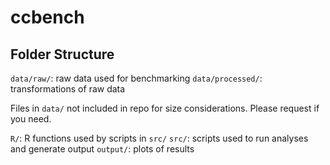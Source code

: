 # ccbench

## Folder Structure

`data/raw/`: raw data used for benchmarking
`data/processed/`: transformations of raw data

Files in `data/` not included in repo for size considerations. Please request if you need.

`R/`: R functions used by scripts in `src/`
`src/`: scripts used to run analyses and generate output
`output/`: plots of results
